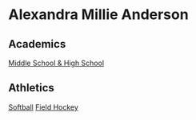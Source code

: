# Alexandra Millie Anderson

## Academics
[Middle School & High School](NDP.md)

## Athletics

[Softball](softball.md)
[Field Hockey](fieldhockey.md)
